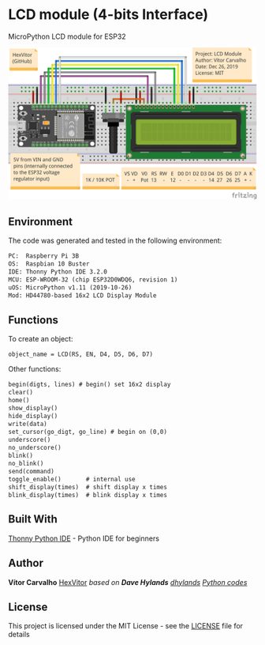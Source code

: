 # LCD module (4-bits Interface)
MicroPython LCD module for ESP32
<p align = "center">
  <img src = "https://github.com/HexVitor/ESP32/blob/master/Media/LCD_4bits_connection_example.png" alt = "LCD 4bits connection example" />
</p>

## Environment

The code was generated and tested in the following environment:

```
PC:  Raspberry Pi 3B
OS:  Raspbian 10 Buster
IDE: Thonny Python IDE 3.2.0
MCU: ESP-WROOM-32 (chip ESP32D0WDQ6, revision 1)
uOS: MicroPython v1.11 (2019-10-26)
Mod: HD44780-based 16x2 LCD Display Module
```

## Functions

To create an object:
```
object_name = LCD(RS, EN, D4, D5, D6, D7)
```

Other functions:
```
begin(digts, lines) # begin() set 16x2 display
clear()
home()
show_display()
hide_display()
write(data)
set_cursor(go_digt, go_line) # begin on (0,0)
underscore()
no_underscore()
blink()
no_blink()
send(command)
toggle_enable()       # internal use
shift_display(times)  # shift display x times
blink_display(times)  # blink display x times
```

## Built With

[Thonny Python IDE](https://thonny.org/) - Python IDE for beginners

## Author

**Vítor Carvalho** [HexVitor](https://github.com/HexVitor) *based on **Dave Hylands** [dhylands](https://github.com/dhylands)  [Python codes](https://github.com/dhylands/python_lcd)*

## License

This project is licensed under the MIT License - see the [LICENSE](LICENSE) file for details
